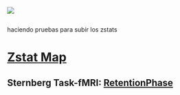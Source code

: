 
<p align="center">
  
  ![](https://www.roadtrafficsigns.com/img/lg/K/Under-Construction-Sign-K-7181.gif)

</p>

</div align:center>

![]()
</div>

haciendo pruebas para subir los zstats

# <u>Zstat Map</u>

## Sternberg Task-fMRI: [RetentionPhase](https://htmlpreview.github.io/?https://github.com/alffajardo/TLE2023_fMRI/blob/main/index.html)
